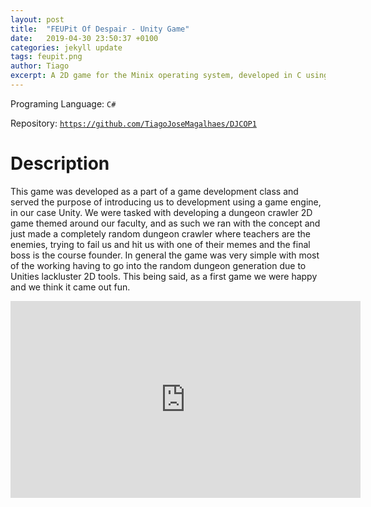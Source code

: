 ```yaml
---
layout: post
title:  "FEUPit Of Despair - Unity Game"
date:   2019-04-30 23:50:37 +0100
categories: jekyll update
tags: feupit.png
author: Tiago
excerpt: A 2D game for the Minix operating system, developed in C using only the C standard library and Minix's OS API.
---
```


Programing Language: `C#`

Repository: [`https://github.com/TiagoJoseMagalhaes/DJCOP1`](https://github.com/TiagoJoseMagalhaes/DJCOP1)

# Description

This game was developed as a part of a game development class and served the purpose of introducing us to development using a game engine, in our case Unity. We were tasked with developing a dungeon crawler 2D game themed around our faculty, and as such we ran with the concept and just made a completely random dungeon crawler where teachers are the enemies, trying to fail us and hit us with one of their memes and the final boss is the course founder. In general the game was very simple with most of the working having to go into the random dungeon generation due to Unities lackluster 2D tools. This being said, as a first game we were happy and we think it came out fun.

<div class="row">
<div class="mx-auto">
<iframe width="560" height="315" src="https://www.youtube.com/embed/R-idwZ0L8gc" frameborder="0" allow="accelerometer; autoplay; encrypted-media; gyroscope; picture-in-picture" allowfullscreen></iframe>
</div>
</div>